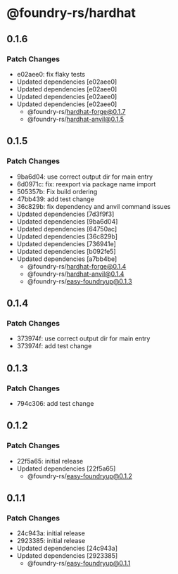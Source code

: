 # @foundry-rs/hardhat

## 0.1.6

### Patch Changes

- e02aee0: fix flaky tests
- Updated dependencies [e02aee0]
- Updated dependencies [e02aee0]
- Updated dependencies [e02aee0]
- Updated dependencies [e02aee0]
  - @foundry-rs/hardhat-forge@0.1.7
  - @foundry-rs/hardhat-anvil@0.1.5

## 0.1.5

### Patch Changes

- 9ba6d04: use correct output dir for main entry
- 6d0971c: fix: reexport via package name import
- 505357b: Fix build ordering
- 47bb439: add test change
- 36c829b: fix dependency and anvil command issues
- Updated dependencies [7d3f9f3]
- Updated dependencies [9ba6d04]
- Updated dependencies [64750ac]
- Updated dependencies [36c829b]
- Updated dependencies [736941e]
- Updated dependencies [b092fe5]
- Updated dependencies [a7bb4be]
  - @foundry-rs/hardhat-forge@0.1.4
  - @foundry-rs/hardhat-anvil@0.1.4
  - @foundry-rs/easy-foundryup@0.1.3

## 0.1.4

### Patch Changes

- 373974f: use correct output dir for main entry
- 373974f: add test change

## 0.1.3

### Patch Changes

- 794c306: add test change

## 0.1.2

### Patch Changes

- 22f5a65: initial release
- Updated dependencies [22f5a65]
  - @foundry-rs/easy-foundryup@0.1.2

## 0.1.1

### Patch Changes

- 24c943a: initial release
- 2923385: initial release
- Updated dependencies [24c943a]
- Updated dependencies [2923385]
  - @foundry-rs/easy-foundryup@0.1.1
